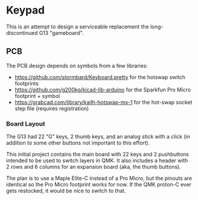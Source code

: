 # Keypad #
This is an attempt to design a serviceable replacement the long-discontinued G13 "gameboard".

## PCB ##
The PCB design depends on symbols from a few libraries:

 - https://github.com/stormbard/Keyboard.pretty for the hotswap switch footprints
 - https://github.com/g200kg/kicad-lib-arduino for the Sparkfun Pro Micro footprint + symbol
 - https://grabcad.com/library/kailh-hotswap-mx-1 for the hot-swap socket step file (requires registration)

### Board Layout ###
The G13 had 22 "G" keys, 2 thumb keys, and an analog stick with a click (in addition to some other buttons not important to this effort).

This initial project contains the main board with 22 keys and 2 pushbuttons intended to be used to switch layers in QMK. It also includes a header with 2 rows and 6 columns for an expansion board (aka, the thumb buttons).

The plan is to use a Maple Elite-C instead of a Pro Micro, but the pinouts are identical so the Pro Micro footprint works for now. If the QMK proton-C ever gets restocked, it would be nice to switch to that.